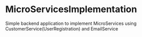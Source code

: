 # MicroServicesImplementation
Simple backend application to implement MicroServices using CustomerService(UserRegistration) and EmailService
